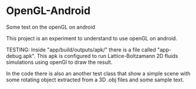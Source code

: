 # OpenGL-Android
Some test on the openGL on android

This project is an experiment to understand to use openGL on android.

TESTING:
Inside "app/build/outputs/apk/" there is a file called "app-debug.apk".
This apk is configured to run Lattice-Boltzamann 2D fluids simulations using openGl to draw the result.

In the code there is also an another test class that show a simple scene with some rotating object extracted from a 3D .obj files and some sample text.

